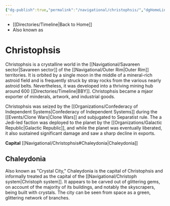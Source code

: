 ```yaml
---
{"dg-publish":true,"permalink":"/navigational/christophsis/","dgHomeLink":false}
---
```


- [[Directories/Timeline\|Back to Home]]
- Also known as 

# Christophsis
Christophsis is a crystalline world in the [[Navigational/Savareen sector\|Savareen sector]] of the [[Navigational/Outer Rim\|Outer Rim]] territories. It is orbited by a single moon in the middle of a mineral-rich astroid field and is frequently struck by stray rocks from the various nearly astroid belts. Nevertheless, it was developed into a thriving mining hub around 600 [[Directories/Timeline\|BBY]]. Christophsis became a mjaor exporter of minderals, artwork, and industrial goods.

Christophsis was seized by the [[Organizations/Confederacy of Independent Systems\|Confederacy of Independent Systems]] during the [[Events/Clone Wars\|Clone Wars]] and subjugated to Separatist rule. The a Jedi-led faction was deployed to the planet by the [[Organizations/Galactic Republic\|Galactic Republic]], and while the planet was eventually liberated, it also sustained significant damage and saw a sharp decline in exports.

**Capital** [[Navigational/Christophsis#Chaleydonia\|Chaleydonia]]

## Chaleydonia
Also known as "Crystal City," Chaleydonia is the capital of Christophsis and informally treated as the capital of the [[Navigational/Christoph system\|Christoph system]]. It appears to be carved out of glittering gems, on account of the majority of its buildings, and notably the skyscrapers, being built with crystals. The city can be seen from space as a green, glittering network of branches. 